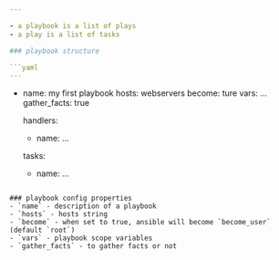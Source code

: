 ```yaml
---

- a playbook is a list of plays
- a play is a list of tasks

### playbook structure

```yaml
---
```

- name: my first playbook
  hosts: webservers
  become: ture
  vars: ...
  gather_facts: true

  handlers:
    - name: ...

  tasks:
    - name: ...
```

### playbook config properties
- `name` - description of a playbook
- `hosts` - hosts string
- `become` - when set to true, ansible will become `become_user` (default `root`)
- `vars` - playbook scope variables
- `gather_facts` - to gather facts or not
